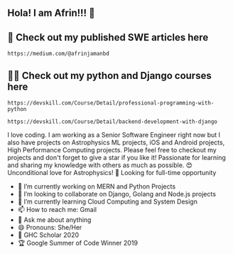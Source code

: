 ## Hola! I am Afrin!!! 👋 

## 📝 Check out my published SWE articles here
`https://medium.com/@afrinjamanbd`

## 👩‍🏫 Check out my python and Django courses here
`https://devskill.com/Course/Detail/professional-programming-with-python`

`https://devskill.com/Course/Detail/backend-development-with-django`

I love coding. I am working as a Senior Software Engineer right now but I also have projects on Astrophysics ML projects, iOS and Android projects, High Performance Computing projects. Please feel free to checkout my projects and don't forget to give a star if you like it!
Passionate for learning and sharing my knowledge with others as much as possible.
😍 Unconditional love for Astrophysics! 
🧐 Looking for full-time opportunity

- 🔭 I’m currently working on MERN and Python Projects
- 👯 I’m looking to collaborate on Django, Golang and Node.js projects
- 🌱 I’m currently learning Cloud Computing and System Design
- 📫 How to reach me: Gmail
- 💬 Ask me about anything
- 😄 Pronouns: She/Her  
- 🥇 GHC Scholar 2020
- 🏆 Google Summer of Code Winner 2019


